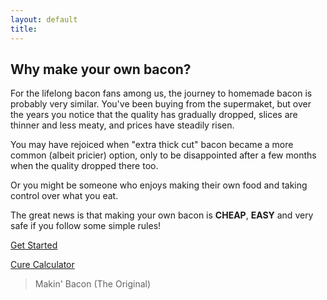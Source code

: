 ```yaml
---
layout: default
title: 
---
```


<div class="md:flex gap-12 lg:gap-20">

<div>

<h2>Why make your own bacon?</h2>

<p>For the lifelong bacon fans among us, the journey to homemade bacon is probably very similar. You've been buying from the supermaket, but over the years you notice that the quality has gradually dropped, slices are thinner and less meaty, and prices have steadily risen.</p>

<p>You may have rejoiced when "extra thick cut" bacon became a more common (albeit pricier) option, only to be disappointed after a few months when the quality dropped there too.</p>

<p>Or you might be someone who enjoys making their own food and taking control over what you eat.</p>

<p>The great news is that making your own bacon is <strong>CHEAP</strong>, <strong>EASY</strong> and very safe if you follow some simple rules!</p>

<p>
    <a class="bg-maroon-600 text-maroon-50 py-4 px-8 rounded-md uppercase font-medium tracking-wide hover:bg-maroon-700 hover:text-white" href="/the-process">
        Get Started
    </a>
</p>

</div>

<div class="">
    <div class="mb-10">
        <a href="#" class="block bg-maroon-500 text-maroon-50 text-sm text-center tracking-wide font-medium uppercase border-none rounded-md py-2 hover:text-white hover:bg-maroon-600">
            Cure Calculator
        </a>
    </div>
    <div id="fb-group">
        <div class="fb-group" data-href="https://www.facebook.com/groups/makinbaconworld/" data-width="300" data-show-metadata="true">
        <blockquote cite="https://www.facebook.com/groups/makinbaconworld/" class="fb-xfbml-parse-ignore">Makin&#039; Bacon (The Original)</blockquote></div>
    </div>
</div>

</div>